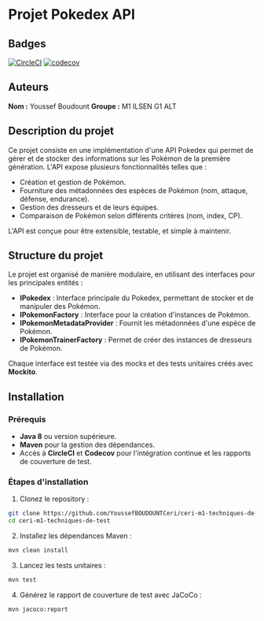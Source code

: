 # Projet Pokedex API

## Badges
[![CircleCI](https://dl.circleci.com/status-badge/img/gh/YoussefBOUDOUNTCeri/ceri-m1-techniques-de-test/tree/master.svg?style=svg)](https://dl.circleci.com/status-badge/redirect/gh/YoussefBOUDOUNTCeri/ceri-m1-techniques-de-test/tree/master)
[![codecov](https://codecov.io/github/YoussefBOUDOUNTCeri/ceri-m1-techniques-de-test/graph/badge.svg?token=88FT42MOIW)](https://codecov.io/github/YoussefBOUDOUNTCeri/ceri-m1-techniques-de-test)

## Auteurs

**Nom :** Youssef Boudount
**Groupe :** M1 ILSEN G1 ALT

## Description du projet

Ce projet consiste en une implémentation d'une API Pokedex qui permet de gérer et de stocker des informations sur les Pokémon de la première génération. L'API expose plusieurs fonctionnalités telles que :

- Création et gestion de Pokémon.
- Fourniture des métadonnées des espèces de Pokémon (nom, attaque, défense, endurance).
- Gestion des dresseurs et de leurs équipes.
- Comparaison de Pokémon selon différents critères (nom, index, CP).

L'API est conçue pour être extensible, testable, et simple à maintenir.

## Structure du projet

Le projet est organisé de manière modulaire, en utilisant des interfaces pour les principales entités :

- **IPokedex** : Interface principale du Pokedex, permettant de stocker et de manipuler des Pokémon.
- **IPokemonFactory** : Interface pour la création d'instances de Pokémon.
- **IPokemonMetadataProvider** : Fournit les métadonnées d'une espèce de Pokémon.
- **IPokemonTrainerFactory** : Permet de créer des instances de dresseurs de Pokémon.

Chaque interface est testée via des mocks et des tests unitaires créés avec **Mockito**.

## Installation

### Prérequis

- **Java 8** ou version supérieure.
- **Maven** pour la gestion des dépendances.
- Accès à **CircleCI** et **Codecov** pour l'intégration continue et les rapports de couverture de test.

### Étapes d'installation

1. Clonez le repository :

```bash
git clone https://github.com/YoussefBOUDOUNTCeri/ceri-m1-techniques-de-test
cd ceri-m1-techniques-de-test
```

2. Installez les dépendances Maven :

```bash
mvn clean install
```

3. Lancez les tests unitaires :

```bash
mvn test
```

4. Générez le rapport de couverture de test avec JaCoCo :

```bash
mvn jacoco:report
```
